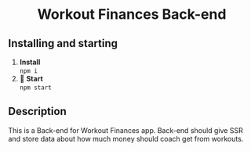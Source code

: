 <h1 align="center">
  Workout Finances Back-end
</h1>

## Installing and starting

1.  **Install** <br/>
  `npm i`
2. 🚀 **Start** <br/>
  `npm start`
  
 ## Description
 
 This is a Back-end for Workout Finances app. Back-end should give SSR and store data about how much money should coach get from workouts.
